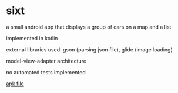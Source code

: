 # sixt

a small android app that displays a group
of cars on a map and a list

implemented in kotlin

external libraries used: 
gson (parsing json file), glide (image loading)

model-view-adapter architecture

no automated tests implemented

[apk file](https://github.com/hasanselimyagci/sixt/raw/master/app-debug.apk)
